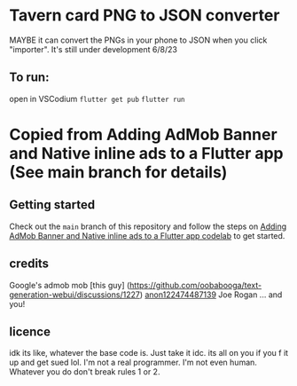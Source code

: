 # Tavern card PNG to JSON converter
MAYBE it can convert  the PNGs in your phone to JSON when you click "importer". It's still under development 6/8/23

## To run:
open in VSCodium
`flutter get pub`
`flutter run`

# Copied from Adding AdMob Banner and Native inline ads to a Flutter app (See main branch for details)

## Getting started

Check out the `main` branch of this repository and follow the steps on [Adding AdMob Banner and Native inline ads to a Flutter app codelab](https://codelabs.developers.google.com/codelabs/admob-inline-ads-in-flutter) to get started.

## credits
Google's admob mob
[this guy] (https://github.com/oobabooga/text-generation-webui/discussions/1227)
[anon122474487139](https://www.chub.ai/characters/anon122474487139/hatsune-miku)
Joe Rogan
... and you!

## licence
idk its like, whatever the base code is. Just take it idc. its all on you if you f it up and get sued lol. I'm not a real programmer. I'm not even human. 
Whatever you do don't break rules 1 or 2.

